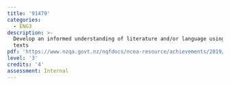 ```yaml
---
title: '91479'
categories:
  - ENG3
description: >-
  Develop an informed understanding of literature and/or language using critical
  texts
pdf: 'https://www.nzqa.govt.nz/nqfdocs/ncea-resource/achievements/2019/as91479.pdf'
level: '3'
credits: '4'
assessment: Internal
---
```


